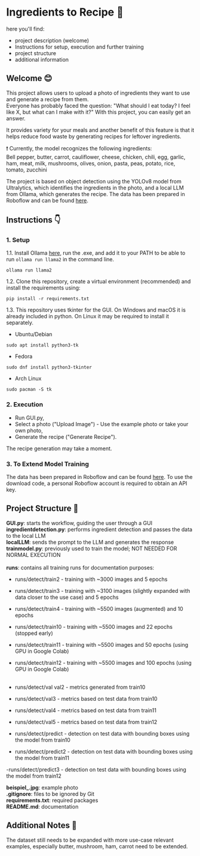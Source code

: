 # Ingredients to Recipe :fork_and_knife:

here you'll find:
- project description (welcome)
- Instructions for setup, execution and further training 
- project structure 
- additional information

## Welcome :blush:
This project allows users to upload a photo of ingredients they want to use and generate a recipe from them.  
Everyone has probably faced the question: "What should I eat today? I feel like X, but what can I make with it?" With this project, you can easily get an answer.  

It provides variety for your meals and another benefit of this feature is that it helps reduce food waste by generating recipes for leftover ingredients.  

:exclamation: Currently, the model recognizes the following ingredients:  
Bell pepper, butter, carrot, cauliflower, cheese, chicken, chili, egg, garlic, ham, meat, milk, mushrooms, olives, onion, pasta, peas, potato, rice, tomato, zucchini  

The project is based on object detection using the YOLOv8 model from Ultralytics, which identifies the ingredients in the photo, and a local LLM from Ollama, which generates the recipe.
The data has been prepared in Roboflow and can be found [here](https://universe.roboflow.com/mymlproject-j4uiu/ingredients-2-nct08/browse?queryText=&pageSize=50&startingIndex=0&browseQuery=true).

## Instructions :point_down:

### 1. Setup 
1.1. Install Ollama [here](https://ollama.com/), run the .exe, and add it to your PATH to be able to run `ollama run llama2` in the command line.  
```
ollama run llama2
```

1.2. Clone this repository, create a virtual environment (recommended) and install the requirements using:  
```
pip install -r requirements.txt
```
1.3. This repository uses tkinter for the GUI. On Windows and macOS it is already included in python. On Linux it may be required to install it separately. <br>
- Ubuntu/Debian
````
sudo apt install python3-tk
````

- Fedora

````
sudo dnf install python3-tkinter
````

- Arch Linux
````
sudo pacman -S tk
````

### 2. Execution

- Run GUI.py,
- Select a photo ("Upload Image") - Use the example photo or take your own photo,
- Generate the recipe ("Generate Recipe").

The recipe generation may take a moment.

### 3. To Extend Model Training

The data has been prepared in Roboflow and can be found [here](https://universe.roboflow.com/mymlproject-j4uiu/ingredients-2-nct08/browse?queryText=&pageSize=50&startingIndex=0&browseQuery=true).
To use the download code, a personal Roboflow account is required to obtain an API key.

## Project Structure :file_folder:

**GUI.py**: starts the workflow, guiding the user through a GUI <br>
**ingredientdetection.py**: performs ingredient detection and passes the data to the local LLM <br>
**localLLM**: sends the prompt to the LLM and generates the response <br>
**trainmodel.py**: previously used to train the model; NOT NEEDED FOR NORMAL EXECUTION <br>
<br>
**runs**: contains all training runs for documentation purposes: <br>

- runs/detect/train2 - training with ~3000 images and 5 epochs

- runs/detect/train3 - training with ~3100 images (slightly expanded with data closer to the use case) and 5 epochs

- runs/detect/train4 - training with ~5500 images (augmented) and 10 epochs

- runs/detect/train10 - training with ~5500 images and 22 epochs (stopped early)

- runs/detect/train11 - training with ~5500 images and 50 epochs (using GPU in Google Colab)

- runs/detect/train12 - training with ~5500 images and 100 epochs (using GPU in Google Colab)
<br><br>

- runs/detect/val val2 - metrics generated from train10

- runs/detect/val3 - metrics based on test data from train10

- runs/detect/val4 - metrics based on test data from train11

- runs/detect/val5 - metrics based on test data from train12

- runs/detect/predict - detection on test data with bounding boxes using the model from train10

- runs/detect/predict2 - detection on test data with bounding boxes using the model from train11

-runs/detect/predict3 - detection on test data with bounding boxes using the model from train12
<br>

**beispiel_.jpg**: example photo <br>
**.gitignore**: files to be ignored by Git <br>
**requirements.txt**: required packages <br>
**README.md**: documentation <br>

## Additional Notes :memo:

The dataset still needs to be expanded with more use-case relevant examples, especially butter, mushroom, ham, carrot need to be extended.
